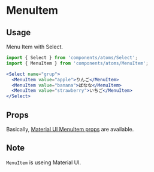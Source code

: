 # MenuItem

## Usage
Menu Item with Select.

```jsx
import { Select } from 'components/atoms/Select';
import { MenuItem } from 'components/atoms/MenuItem';

<Select name="grup">
  <MenuItem value="apple">りんご</MenuItem>
  <MenuItem value="banana">ばなな</MenuItem>
  <MenuItem value="strawberry">いちご</MenuItem>
</Select>
```

## Props

Basically, [Material UI MenuItem props](https://material-ui.com/api/menu-item/#props) are available.


## Note

`MenuItem` is useing Material UI.
